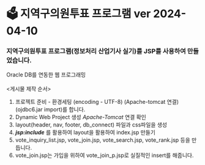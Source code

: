# 🗳️ 지역구의원투표 프로그램 ver 2024-04-10
### 지역구의원투표 프로그램(정보처리 산업기사 실기)를 JSP를 사용하여 만들었습니다.
Oracle DB를 연동한 웹 프로그래밍<br><br>
<게시물 제작 순서>
1. 프로젝트 준비 - 환경세팅 (encoding - UTF-8) (Apache-tomcat 연결)(ojdbc6.jar import)를 합니다.
2. Dynamic Web Project 생성 *Apache-Tomcat* 연결 확인
3. layout(header, nav, footer, db_connect) 파일과 css파일을 생성
4. ***jsp:include*** 를 활용하여 layout을 활용하여 index.jsp 만들기
5. vote_inquiry_list.jsp, vote_join.jsp, vote_search.jsp, vote_rank.jsp 등을 만듭니다.
6. vote_join.jsp는 가입을 위하여 vote_join_p.jsp로 실질적인 insert를 해줍니다.
